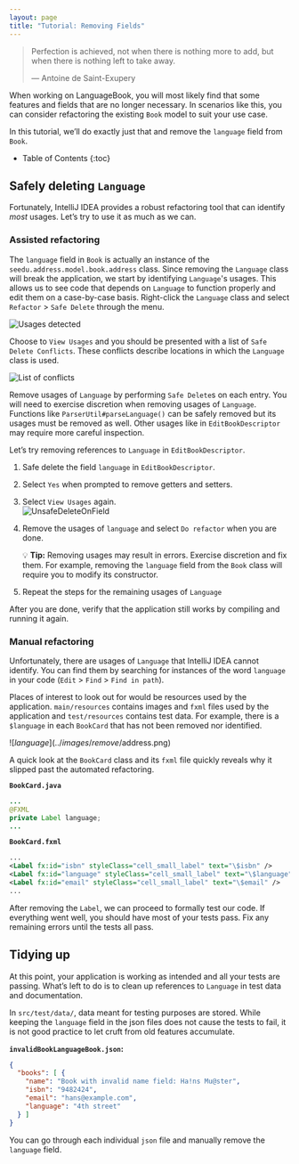 ```yaml
---
layout: page
title: "Tutorial: Removing Fields"
---
```


> Perfection is achieved, not when there is nothing more to add, but when there is nothing left to take away.
>
> —  Antoine de Saint-Exupery

When working on LanguageBook, you will most likely find that some features and fields that are no longer necessary. In scenarios like this, you can consider refactoring the existing `Book` model to suit your use case.

In this tutorial, we’ll do exactly just that and remove the `language` field from `Book`.

* Table of Contents
{:toc}

## Safely deleting `Language`

Fortunately, IntelliJ IDEA provides a robust refactoring tool that can identify *most* usages. Let’s try to use it as much as we can.

### Assisted refactoring

The `language` field in `Book` is actually an instance of the `seedu.address.model.book.address` class. Since removing the `Language` class will break the application, we start by identifying `Language`'s usages. This allows us to see code that depends on `Language` to function properly and edit them on a case-by-case basis. Right-click the `Language` class and select `Refactor` \> `Safe Delete` through the menu.

![Usages detected](../images/remove/UnsafeDelete.png)

Choose to `View Usages` and you should be presented with a list of `Safe Delete Conflicts`. These conflicts describe locations in which the `Language` class is used.

![List of conflicts](../images/remove/SafeDeleteConflicts.png)

Remove usages of `Language` by performing `Safe Delete`s on each entry. You will need to exercise discretion when removing usages of `Language`. Functions like `ParserUtil#parseLanguage()` can be safely removed but its usages must be removed as well. Other usages like in `EditBookDescriptor` may require more careful inspection.

Let’s try removing references to `Language` in `EditBookDescriptor`.

1. Safe delete the field `language` in `EditBookDescriptor`.

1. Select `Yes` when prompted to remove getters and setters.

1. Select `View Usages` again.<br>
   ![UnsafeDeleteOnField](../images/remove/UnsafeDeleteOnField.png)

1. Remove the usages of `language` and select `Do refactor` when you are done.

   <div markdown="span" class="alert alert-primary">

   :bulb: **Tip:** Removing usages may result in errors. Exercise discretion and fix them. For example, removing the `language` field from the `Book` class will require you to modify its constructor.
   </div>

1. Repeat the steps for the remaining usages of `Language`

After you are done, verify that the application still works by compiling and running it again.

### Manual refactoring

Unfortunately, there are usages of `Language` that IntelliJ IDEA cannot identify. You can find them by searching for instances of the word `language` in your code (`Edit` \> `Find` \> `Find in path`).

Places of interest to look out for would be resources used by the application. `main/resources` contains images and `fxml` files used by the application and `test/resources` contains test data. For example, there is a `$language` in each `BookCard` that has not been removed nor identified.

![$language](../images/remove/$address.png)

A quick look at the `BookCard` class and its `fxml` file quickly reveals why it slipped past the automated refactoring.

**`BookCard.java`**

``` java
...
@FXML
private Label language;
...
```

**`BookCard.fxml`**

``` xml
...
<Label fx:id="isbn" styleClass="cell_small_label" text="\$isbn" />
<Label fx:id="language" styleClass="cell_small_label" text="\$language" />
<Label fx:id="email" styleClass="cell_small_label" text="\$email" />
...
```

After removing the `Label`, we can proceed to formally test our code. If everything went well, you should have most of your tests pass. Fix any remaining errors until the tests all pass.

## Tidying up

At this point, your application is working as intended and all your tests are passing. What’s left to do is to clean up references to `Language` in test data and documentation.

In `src/test/data/`, data meant for testing purposes are stored. While keeping the `language` field in the json files does not cause the tests to fail, it is not good practice to let cruft from old features accumulate.

**`invalidBookLanguageBook.json`:**

```json
{
  "books": [ {
    "name": "Book with invalid name field: Ha!ns Mu@ster",
    "isbn": "9482424",
    "email": "hans@example.com",
    "language": "4th street"
  } ]
}
```

You can go through each individual `json` file and manually remove the `language` field.
